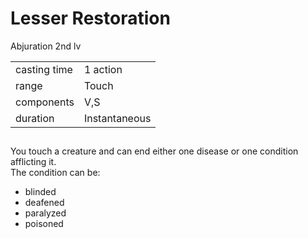 # Lesser Restoration

Abjuration 2nd lv

|              |               |
| ------------ | ------------- |
| casting time | 1 action      |
| range        | Touch         |
| components   | V,S           |
| duration     | Instantaneous |

##

You touch a creature and can end either one disease or one condition afflicting it.  
The condition can be:

- blinded
- deafened
- paralyzed
- poisoned
